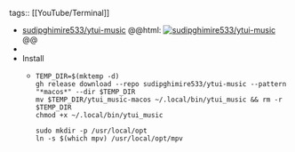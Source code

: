 tags:: [[YouTube/Terminal]]

- [sudipghimire533/ytui-music](https://github.com/sudipghimire533/ytui-music)
  @@html: <a href="https://github.com/sudipghimire533/ytui-music/"><img src="https://github-readme-stats-astronomer.vercel.app/api/pin/?username=sudipghimire533&repo=ytui-music&theme=tokyonight" alt="sudipghimire533/ytui-music"/></a>@@
-
- Install
	- ```shell
	  TEMP_DIR=$(mktemp -d)
	  gh release download --repo sudipghimire533/ytui-music --pattern "*macos*" --dir $TEMP_DIR
	  mv $TEMP_DIR/ytui_music-macos ~/.local/bin/ytui_music && rm -r $TEMP_DIR
	  chmod +x ~/.local/bin/ytui_music
	  
	  sudo mkdir -p /usr/local/opt
	  ln -s $(which mpv) /usr/local/opt/mpv
	  ```